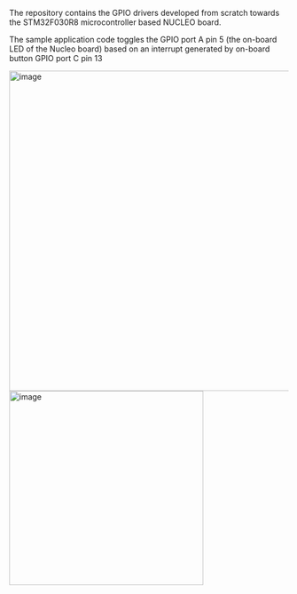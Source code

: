 The repository contains the GPIO drivers developed from scratch towards the STM32F030R8 microcontroller based NUCLEO board.

The sample application code toggles the GPIO port A pin 5 (the on-board LED of the Nucleo board) based on an interrupt generated by on-board button GPIO port C pin 13

<img width="577" alt="image" src="https://github.com/anr2311/stm32f030r8_GPIO/assets/72514473/6e1f8d7b-faaf-49d5-adc1-b9a1d2c60efb">

<img width="350" alt="image" src="https://github.com/anr2311/stm32f030r8_GPIO/assets/72514473/71413805-f2c4-407c-8d72-406cea1ca202">
